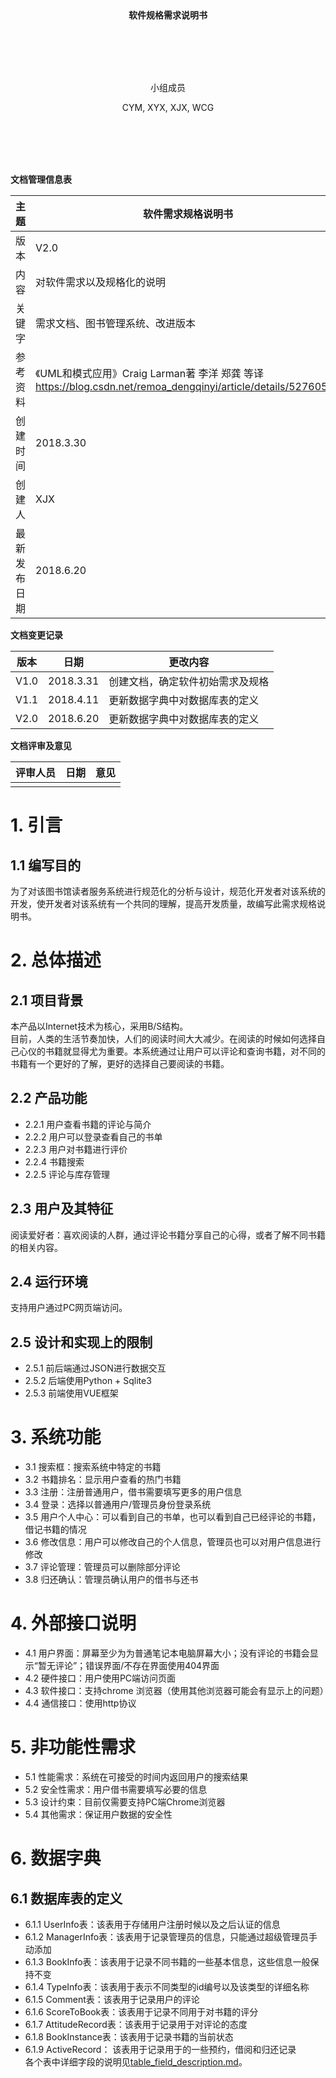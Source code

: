 <br/>
<br/>
<br/>
<br/>
<br/>
<br/>
<br/>
<p align="center"><b>软件规格需求说明书</b></p>
<br/>
<br/>
<br/>
<br/>
<p align="center">小组成员</p>
<p align="center">CYM, XYX, XJX, WCG</p>
<br/>
<br/>
<br/>
<br/>

**文档管理信息表**

主题|软件需求规格说明书
-|-
版本|V2.0
内容|对软件需求以及规格化的说明
关键字|需求文档、图书管理系统、改进版本
参考资料|《UML和模式应用》Craig Larman著 李洋 郑龚 等译 https://blog.csdn.net/remoa_dengqinyi/article/details/52760507
创建时间|2018.3.30
创建人|XJX
最新发布日期|2018.6.20

**文档变更记录**

版本|日期|更改内容
-|-|-
V1.0|2018.3.31|创建文档，确定软件初始需求及规格
V1.1|2018.4.11|更新数据字典中对数据库表的定义
V2.0|2018.6.20|更新数据字典中对数据库表的定义

**文档评审及意见**

评审人员|日期|意见
-|-|-
 | | 
 
		
# 1. 引言
## 1.1 编写目的
为了对该图书馆读者服务系统进行规范化的分析与设计，规范化开发者对该系统的开发，使开发者对该系统有一个共同的理解，提高开发质量，故编写此需求规格说明书。

# 2. 总体描述
## 2.1 项目背景
本产品以Internet技术为核心，采用B/S结构。  
目前，人类的生活节奏加快，人们的阅读时间大大减少。在阅读的时候如何选择自己心仪的书籍就显得尤为重要。本系统通过让用户可以评论和查询书籍，对不同的书籍有一个更好的了解，更好的选择自己要阅读的书籍。
## 2.2 产品功能
* 2.2.1 用户查看书籍的评论与简介  
* 2.2.2	用户可以登录查看自己的书单  
* 2.2.3	用户对书籍进行评价  
* 2.2.4	书籍搜索  
* 2.2.5	评论与库存管理  
## 2.3 用户及其特征
阅读爱好者：喜欢阅读的人群，通过评论书籍分享自己的心得，或者了解不同书籍的相关内容。
## 2.4 运行环境
支持用户通过PC网页端访问。
## 2.5 设计和实现上的限制
* 2.5.1	前后端通过JSON进行数据交互  
* 2.5.2	后端使用Python + Sqlite3  
* 2.5.3	前端使用VUE框架  

# 3. 系统功能
* 3.1	搜索框：搜索系统中特定的书籍  
* 3.2	书籍排名：显示用户查看的热门书籍  
* 3.3	注册：注册普通用户，借书需要填写更多的用户信息  
* 3.4	登录：选择以普通用户/管理员身份登录系统  
* 3.5	用户个人中心：可以看到自己的书单，也可以看到自己已经评论的书籍，借记书籍的情况  
* 3.6	修改信息：用户可以修改自己的个人信息，管理员也可以对用户信息进行修改  
* 3.7	评论管理：管理员可以删除部分评论  
* 3.8	归还确认：管理员确认用户的借书与还书  

# 4. 外部接口说明
* 4.1	用户界面：屏幕至少为为普通笔记本电脑屏幕大小；没有评论的书籍会显示“暂无评论”；错误界面/不存在界面使用404界面
* 4.2	硬件接口：用户使用PC端访问页面
* 4.3	软件接口：支持chrome 浏览器（使用其他浏览器可能会有显示上的问题）  
* 4.4	通信接口：使用http协议

# 5. 非功能性需求
* 5.1 性能需求：系统在可接受的时间内返回用户的搜索结果
* 5.2 安全性需求：用户借书需要填写必要的信息
* 5.3 设计约束：目前仅需要支持PC端Chrome浏览器
* 5.4 其他需求：保证用户数据的安全性

# 6. 数据字典
## 6.1 数据库表的定义
* 6.1.1	UserInfo表：该表用于存储用户注册时候以及之后认证的信息
* 6.1.2 ManagerInfo表：该表用于记录管理员的信息，只能通过超级管理员手动添加
* 6.1.3 BookInfo表：该表用于记录不同书籍的一些基本信息，这些信息一般保持不变
* 6.1.4	TypeInfo表：该表用于表示不同类型的id编号以及该类型的详细名称
* 6.1.5	Comment表：该表用于记录用户的评论
* 6.1.6 ScoreToBook表：该表用于记录不同用于对书籍的评分
* 6.1.7 AttitudeRecord表：该表用于记录用于对评论的态度
* 6.1.8 BookInstance表：该表用于记录书籍的当前状态
* 6.1.9 ActiveRecord： 该表用于记录用于的一些预约，借阅和归还记录  
各个表中详细字段的说明见[table_field_description.md](./table_field_description.md)。
